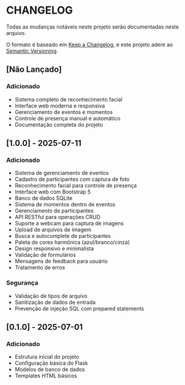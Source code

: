 # CHANGELOG

Todas as mudanças notáveis neste projeto serão documentadas neste arquivo.

O formato é baseado em [Keep a Changelog](https://keepachangelog.com/pt-BR/1.0.0/),
e este projeto adere ao [Semantic Versioning](https://semver.org/lang/pt-BR/).

## [Não Lançado]

### Adicionado
- Sistema completo de reconhecimento facial
- Interface web moderna e responsiva
- Gerenciamento de eventos e momentos
- Controle de presença manual e automático
- Documentação completa do projeto

## [1.0.0] - 2025-07-11

### Adicionado
- Sistema de gerenciamento de eventos
- Cadastro de participantes com captura de foto
- Reconhecimento facial para controle de presença
- Interface web com Bootstrap 5
- Banco de dados SQLite
- Sistema de momentos dentro de eventos
- Gerenciamento de participantes
- API RESTful para operações CRUD
- Suporte a webcam para captura de imagens
- Upload de arquivos de imagem
- Busca e autocomplete de participantes
- Paleta de cores harmônica (azul/branco/cinza)
- Design responsivo e minimalista
- Validação de formulários
- Mensagens de feedback para usuário
- Tratamento de erros

### Segurança
- Validação de tipos de arquivo
- Sanitização de dados de entrada
- Prevenção de injeção SQL com prepared statements

## [0.1.0] - 2025-07-01

### Adicionado
- Estrutura inicial do projeto
- Configuração básica do Flask
- Modelos de banco de dados
- Templates HTML básicos
